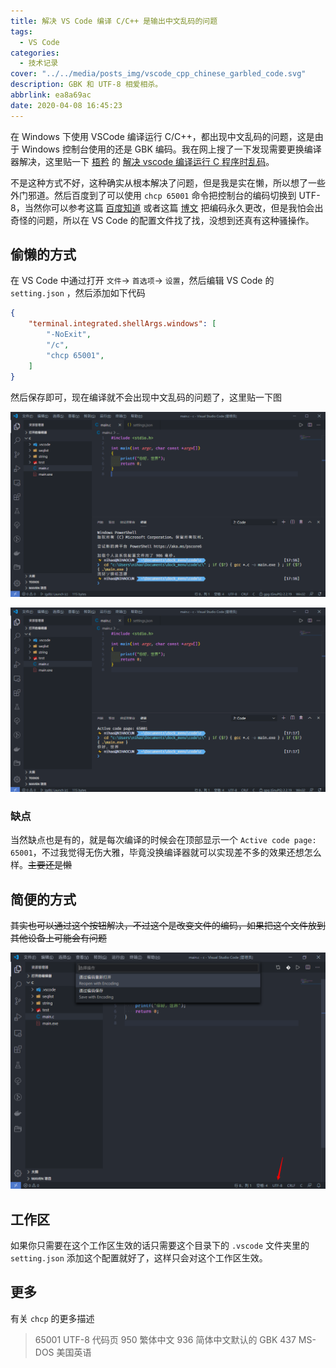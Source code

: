 ```yaml
---
title: 解决 VS Code 编译 C/C++ 是输出中文乱码的问题
tags:
  - VS Code
categories:
  - 技术记录
cover: "../../media/posts_img/vscode_cpp_chinese_garbled_code.svg"
description: GBK 和 UTF-8 相爱相杀。
abbrlink: ea8a69ac
date: 2020-04-08 16:45:23
---
```


在 Windows 下使用 VSCode 编译运行 C/C++，都出现中文乱码的问题，这是由于 Windows 控制台使用的还是 GBK 编码。我在网上搜了一下发现需要更换编译器解决，这里贴一下 [梧矜](http://blog.00oo00.xyz/) 的 [解决 vscode 编译运行 C 程序时乱码](https://blog.00oo00.xyz/2020/03/12/ru-he-jie-jue-vscode-bian-yi-yun-xing-c-cheng-xu-shi-shu-chu-zhong-wen-luan-ma/)。

不是这种方式不好，这种确实从根本解决了问题，但是我是实在懒，所以想了一些外门邪道。然后百度到了可以使用 `chcp 65001` 命令把控制台的编码切换到 UTF-8，当然你可以参考这篇 [百度知道](https://jingyan.baidu.com/article/f7ff0bfcee2dc22e26bb13d5.html) 或者这篇 [博文](https://www.cnblogs.com/jpfss/p/11016870.html) 把编码永久更改，但是我怕会出奇怪的问题，所以在 VS Code 的配置文件找了找，没想到还真有这种骚操作。

## 偷懒的方式

在 VS Code 中通过打开 `文件`-> `首选项`-> `设置`，然后编辑 VS Code 的 `setting.json` ，然后添加如下代码

```JSON
{
    "terminal.integrated.shellArgs.windows": [
        "-NoExit",
        "/c",
        "chcp 65001",
    ]
}
```

然后保存即可，现在编译就不会出现中文乱码的问题了，这里贴一下图

![修改前](../../media/article_img/vscode_cpp_chinese_garbled_code/修改前.png)

![修改后](../../media/article_img/vscode_cpp_chinese_garbled_code/修改后.png)

### 缺点

当然缺点也是有的，就是每次编译的时候会在顶部显示一个 `Active code page: 65001`，不过我觉得无伤大雅，毕竟没换编译器就可以实现差不多的效果还想怎么样。~~主要还是懒~~

## 简便的方式

~~其实也可以通过这个按钮解决，不过这个是改变文件的编码，如果把这个文件放到其他设备上可能会有问题~~

![按钮](../../media/article_img/vscode_cpp_chinese_garbled_code/按钮.png)

## 工作区

如果你只需要在这个工作区生效的话只需要这个目录下的 `.vscode` 文件夹里的 `setting.json` 添加这个配置就好了，这样只会对这个工作区生效。

## 更多

有关 `chcp` 的更多描述

> 65001 UTF-8 代码页
> 950 繁体中文
> 936 简体中文默认的 GBK
> 437 MS-DOS 美国英语
